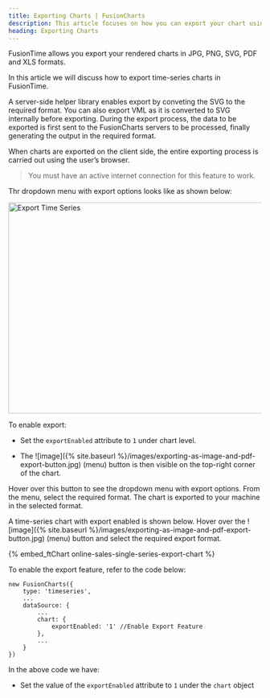 ```yaml
---
title: Exporting Charts | FusionCharts
description: This article focuses on how you can export your chart using plain javascript.
heading: Exporting Charts
---
```


FusionTime allows you export your rendered charts in JPG, PNG, SVG, PDF and XLS formats.

In this article we will discuss how to export time-series charts in FusionTime.

A server-side helper library enables export by conveting the SVG to the required format. You can also export VML as it is converted to SVG internally before exporting. During the export process, the data to be exported is first sent to the FusionCharts servers to be processed, finally generating the output in the required format.

When charts are exported on the client side, the entire exporting process is carried out using the user’s browser.

> You must have an active internet connection for this feature to work.

Thr dropdown menu with export options looks like as shown below:

<img src="{% site.baseurl %}/images/fusiontime-export-charts.png" alt="Export Time Series" width="700" height="420">

To enable export:

* Set the `exportEnabled` attribute to `1` under chart level.

* The <span> ![image]({% site.baseurl %}/images/exporting-as-image-and-pdf-export-button.jpg) </span> (menu) button is then visible on the top-right corner of the chart.

Hover over this button to see the dropdown menu with export options. From the menu, select the required format. The chart is exported to your machine in the selected format.

A time-series chart with export enabled is shown below. Hover over the <span> ![image]({% site.baseurl %}/images/exporting-as-image-and-pdf-export-button.jpg) </span> (menu) button and select the required export format.

{% embed_ftChart online-sales-single-series-export-chart %}

To enable the export feature, refer to the code below:

```
new FusionCharts({
    type: 'timeseries',
    ...
    dataSource: {
	    ...
	    chart: {
	        exportEnabled: '1' //Enable Export Feature
	    },
	    ...
	}
})
```

In the above code we have:

* Set the value of the `exportEnabled` attribute to `1` under the `chart` object